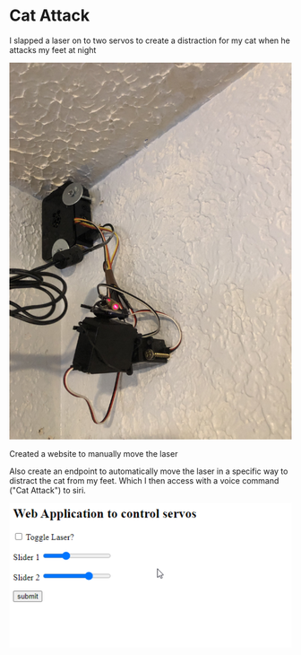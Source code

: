 # Cat Attack

I slapped a laser on to two servos to create a distraction for my cat when he attacks my feet at night

<img src="https://raw.githubusercontent.com/ChanceDurr/cat_attack/master/servos.JPG">

Created a website to manually move the laser

Also create an endpoint to automatically move the laser in a specific way to distract the cat from my feet.
Which I then access with a voice command ("Cat Attack") to siri.

![screenshot of the site](site.png)

